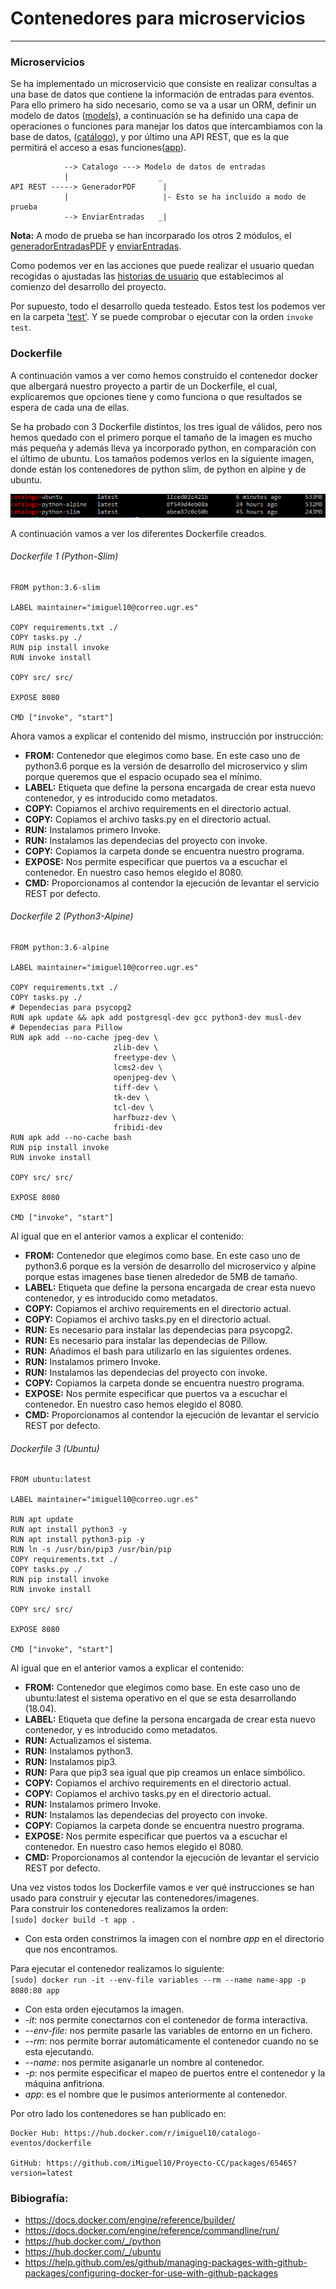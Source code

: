# Contenedores para microservicios
---

### Microservicios

Se ha implementado un microservicio que consiste en realizar consultas a una base de datos que contiene la información de entradas para eventos. Para ello primero ha sido necesario, como se va a usar un ORM, definir un modelo de datos ([models](https://github.com/iMiguel10/Proyecto-CC/blob/master/src/models.py)), a continuación se ha definido una capa de operaciones o funciones para manejar los datos que intercambiamos con la base de datos, ([catálogo](https://github.com/iMiguel10/Proyecto-CC/blob/master/src/catalogo.py)), y por último una API REST, que es la que permitirá el acceso a esas funciones([app](https://github.com/iMiguel10/Proyecto-CC/blob/master/src/app.py)).  

~~~
            --> Catalogo ---> Modelo de datos de entradas
            |                    _
API REST -----> GeneradorPDF      |
            |                     |- Esto se ha incluido a modo de prueba
            --> EnviarEntradas   _|

~~~

**Nota:** A modo de prueba se han incorparado los otros 2 módulos, el [generadorEntradasPDF](https://github.com/iMiguel10/Proyecto-CC/blob/master/src/generadorentradasPDF.py) y [enviarEntradas](https://github.com/iMiguel10/Proyecto-CC/blob/master/src/enviarEntradas.py).

Como podemos ver en las acciones que puede realizar el usuario quedan recogidas o ajustadas las [historias de usuario](https://github.com/iMiguel10/Proyecto-CC/blob/master/doc/historias-usuario.md) que establecimos al comienzo del desarrollo del proyecto.

Por supuesto, todo el desarrollo queda testeado. Estos test los podemos ver en la carpeta ['test'](https://github.com/iMiguel10/Proyecto-CC/tree/master/test). Y se puede comprobar o ejecutar con la orden `invoke test`.

### Dockerfile

A continuación vamos a ver como hemos construido el contenedor docker que albergará nuestro proyecto a partir de un Dockerfile, el cual, explicaremos que opciones tiene y como funciona o que resultados se espera de cada una de ellas.

Se ha probado con 3 Dockerfile distintos, los tres igual de válidos, pero nos hemos quedado con el primero porque el tamaño de la imagen es mucho más pequeña y además lleva ya incorporado python, en comparación con el último de ubuntu. Los tamaños podemos verlos en la siguiente imagen, donde están los contenedores de python slim, de python en alpine y de ubuntu.

![Imagenes docker](https://github.com/iMiguel10/Proyecto-CC/blob/master/img/imagenes-docker.png)

A continuación vamos a ver los diferentes Dockerfile creados.

###### Dockerfile 1 (Python-Slim)

~~~
FROM python:3.6-slim

LABEL maintainer="imiguel10@correo.ugr.es"

COPY requirements.txt ./
COPY tasks.py ./
RUN pip install invoke
RUN invoke install

COPY src/ src/

EXPOSE 8080

CMD ["invoke", "start"]
~~~

Ahora vamos a explicar el contenido del mismo, instrucción por instrucción:
- **FROM:** Contenedor que elegimos como base. En este caso uno de python3.6 porque es la versión de desarrollo del microservico y slim porque queremos que el espacio ocupado sea el mínimo.
- **LABEL:** Etiqueta que define la persona encargada de crear esta nuevo contenedor, y es introducido como metadatos.
- **COPY:** Copiamos el archivo requirements en el directorio actual.
- **COPY:** Copiamos el archivo tasks.py en el directorio actual.
- **RUN:** Instalamos primero Invoke.
- **RUN:** Instalamos las dependecias del proyecto con invoke.
- **COPY:** Copiamos la carpeta donde se encuentra nuestro programa.
- **EXPOSE:** Nos permite especificar que puertos va a escuchar el contenedor. En nuestro caso hemos elegido el 8080.
- **CMD:** Proporcionamos al contendor la ejecución de levantar el servicio REST por defecto.

###### Dockerfile 2 (Python3-Alpine)

~~~
FROM python:3.6-alpine

LABEL maintainer="imiguel10@correo.ugr.es"

COPY requirements.txt ./
COPY tasks.py ./
# Dependecias para psycopg2
RUN apk update && apk add postgresql-dev gcc python3-dev musl-dev
# Dependecias para Pillow
RUN apk add --no-cache jpeg-dev \
                       zlib-dev \
                       freetype-dev \
                       lcms2-dev \
                       openjpeg-dev \
                       tiff-dev \
                       tk-dev \
                       tcl-dev \
                       harfbuzz-dev \
                       fribidi-dev
RUN apk add --no-cache bash
RUN pip install invoke
RUN invoke install

COPY src/ src/

EXPOSE 8080

CMD ["invoke", "start"]
~~~

Al igual que en el anterior vamos a explicar el contenido:
- **FROM:** Contenedor que elegimos como base. En este caso uno de python3.6 porque es la versión de desarrollo del microservico y alpine porque estas imagenes base tienen alrededor de 5MB de tamaño.
- **LABEL:** Etiqueta que define la persona encargada de crear esta nuevo contenedor, y es introducido como metadatos.
- **COPY:** Copiamos el archivo requirements en el directorio actual.
- **COPY:** Copiamos el archivo tasks.py en el directorio actual.
- **RUN:** Es necesario para instalar las dependecias para psycopg2.
- **RUN:** Es necesario para instalar las dependecias de Pillow.
- **RUN:** Añadimos el bash para utilizarlo en las siguientes ordenes.
- **RUN:** Instalamos primero Invoke.
- **RUN:** Instalamos las dependecias del proyecto con invoke.
- **COPY:** Copiamos la carpeta donde se encuentra nuestro programa.
- **EXPOSE:** Nos permite especificar que puertos va a escuchar el contenedor. En nuestro caso hemos elegido el 8080.
- **CMD:** Proporcionamos al contendor la ejecución de levantar el servicio REST por defecto.


###### Dockerfile 3 (Ubuntu)

~~~
FROM ubuntu:latest

LABEL maintainer="imiguel10@correo.ugr.es"

RUN apt update
RUN apt install python3 -y
RUN apt install python3-pip -y
RUN ln -s /usr/bin/pip3 /usr/bin/pip
COPY requirements.txt ./
COPY tasks.py ./
RUN pip install invoke
RUN invoke install

COPY src/ src/

EXPOSE 8080

CMD ["invoke", "start"]
~~~

Al igual que en el anterior vamos a explicar el contenido:
- **FROM:** Contenedor que elegimos como base. En este caso uno de ubuntu:latest el sistema operativo en el que se esta desarrollando (18.04).
- **LABEL:** Etiqueta que define la persona encargada de crear esta nuevo contenedor, y es introducido como metadatos.
- **RUN:** Actualizamos el sistema.
- **RUN:** Instalamos python3.
- **RUN:** Instalamos pip3.
- **RUN:** Para que pip3 sea igual que pip creamos un enlace simbólico.
- **COPY:** Copiamos el archivo requirements en el directorio actual.
- **COPY:** Copiamos el archivo tasks.py en el directorio actual.
- **RUN:** Instalamos primero Invoke.
- **RUN:** Instalamos las dependecias del proyecto con invoke.
- **COPY:** Copiamos la carpeta donde se encuentra nuestro programa.
- **EXPOSE:** Nos permite especificar que puertos va a escuchar el contenedor. En nuestro caso hemos elegido el 8080.
- **CMD:** Proporcionamos al contendor la ejecución de levantar el servicio REST por defecto.

Una vez vistos todos los Dockerfile vamos e ver qué instrucciones se han usado para construir y ejecutar las contenedores/imagenes.  
Para construir los contenedores realizamos la orden:  
`[sudo] docker build -t app .`  
* Con esta orden constrimos la imagen con el nombre _app_ en el directorio que nos encontramos.

Para ejecutar el contenedor realizamos lo siguiente:  
`[sudo] docker run -it --env-file variables --rm --name name-app -p 8080:80 app`
* Con esta orden ejecutamos la imagen.
* _-it_: nos permite conectarnos con el contenedor de forma interactiva.
* _--env-file_: nos permite pasarle las variables de entorno en un fichero.
* _--rm_: nos permite borrar automáticamente el contenedor cuando no se esta ejecutando.
* _--name_: nos permite asiganarle un nombre al contenedor.
* _-p_: nos permite especificar el mapeo de puertos entre el contenedor y la máquina anfitriona.
* _app_: es el nombre que le pusimos anteriormente al contenedor.

Por otro lado los contenedores se han publicado en:
~~~
Docker Hub: https://hub.docker.com/r/imiguel10/catalogo-eventos/dockerfile

GitHub: https://github.com/iMiguel10/Proyecto-CC/packages/65465?version=latest
~~~

### Bibiografía:

- https://docs.docker.com/engine/reference/builder/
- https://docs.docker.com/engine/reference/commandline/run/
- https://hub.docker.com/_/python
- https://hub.docker.com/_/ubuntu
- https://help.github.com/es/github/managing-packages-with-github-packages/configuring-docker-for-use-with-github-packages
